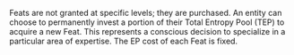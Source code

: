 Feats are not granted at specific levels; they are purchased. An entity can choose to permanently invest a portion of their Total Entropy Pool (TEP) to acquire a new Feat. This represents a conscious decision to specialize in a particular area of expertise. The EP cost of each Feat is fixed.